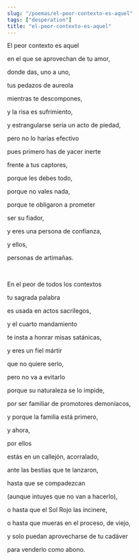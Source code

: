 ```yaml
---
slug: "/poemas/el-peor-contexto-es-aquel"
tags: ["desperation"]
title: "el-peor-contexto-es-aquel"
---
```

El peor contexto es aquel

en el que se aprovechan de tu amor,

donde das, uno a uno,

tus pedazos de aureola

mientras te descompones,

y la risa es sufrimiento,

y estrangularse sería un acto de piedad,

pero no lo harías efectivo

pues primero has de yacer inerte

frente a tus captores,

porque les debes todo,

porque no vales nada,

porque te obligaron a prometer

ser su fiador,

y eres una persona de confianza,

y ellos,

personas de artimañas.

&nbsp;

En el peor de todos los contextos

tu sagrada palabra

es usada en actos sacrílegos,

y el cuarto mandamiento

te insta a honrar misas satánicas,

y eres un fiel mártir

que no quiere serlo,

pero no va a evitarlo

porque su naturaleza se lo impide,

por ser familiar de promotores demoníacos,

y porque la familia está primero,

y ahora,

por ellos

estás en un callejón, acorralado,

ante las bestias que te lanzaron,

hasta que se compadezcan

(aunque intuyes que no van a hacerlo),

o hasta que el Sol Rojo las incinere,

o hasta que mueras en el proceso, de viejo,

y solo puedan aprovecharse de tu cadáver

para venderlo como abono.